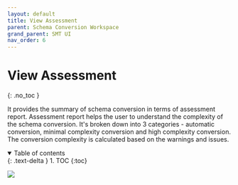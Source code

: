 ```yaml
---
layout: default
title: View Assessment
parent: Schema Conversion Workspace
grand_parent: SMT UI
nav_order: 6
---
```


# View Assessment
{: .no_toc }

It provides the summary of schema conversion in terms of assessment report. Assessment report helps the user to understand the complexity of the schema conversion. It's broken down into 3 categories - automatic conversion, minimal complexity conversion and high complexity conversion. The conversion complexity is calculated based on the warnings and issues.

<details open markdown="block">
  <summary>
    Table of contents
  </summary>
  {: .text-delta }
1. TOC
{:toc}
</details>

![](https://services.google.com/fh/files/helpcenter/asset-3pmavr9dje6.png)